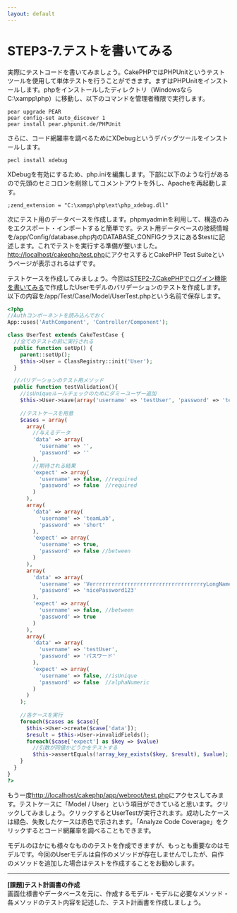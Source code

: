 ```yaml
---
layout: default
---
```

# STEP3-7.テストを書いてみる

実際にテストコードを書いてみましょう。CakePHPではPHPUnitというテストツールを使用して単体テストを行うことができます。まずはPHPUnitをインストールします。phpをインストールしたディレクトリ（WindowsならC:\xampp\php）に移動し、以下のコマンドを管理者権限で実行します。

    pear upgrade PEAR
    pear config-set auto_discover 1
    pear install pear.phpunit.de/PHPUnit

さらに、コード網羅率を調べるためにXDebugというデバッグツールをインストールします。

    pecl install xdebug

XDebugを有効にするため、php.iniを編集します。下部に以下のような行があるので先頭のセミコロンを削除してコメントアウトを外し、Apacheを再起動します。

    ;zend_extension = "C:\xampp\php\ext\php_xdebug.dll"

次にテスト用のデータベースを作成します。phpmyadminを利用して、構造のみをエクスポート・インポートすると簡単です。テスト用データベースの接続情報を/app/Config/database.php内のDATABASE_CONFIGクラスにある$testに記述します。これでテストを実行する準備が整いました。[http://localhost/cakephp/test.php](http://localhost/cakephp/test.php)にアクセスするとCakePHP Test Suiteというページが表示されるはずです。

テストケースを作成してみましょう。今回は[STEP2-7.CakePHPでログイン機能を書いてみる](../2/7.html)で作成したUserモデルのバリデーションのテストを作成します。以下の内容を/app/Test/Case/Model/UserTest.phpという名前で保存します。

```php
<?php
//Authコンポーネントを読み込んでおく
App::uses('AuthComponent', 'Controller/Component');

class UserTest extends CakeTestCase {
  //全てのテストの前に実行される
  public function setUp() {
    parent::setUp();
    $this->User = ClassRegistry::init('User');
  }

  //バリデーションのテスト用メソッド
  public function testValidation(){
    //isUniqueルールチェックのためにダミーユーザー追加
    $this->User->save(array('username' => 'testUser', 'password' => 'testPassword'));
  	
    //テストケースを用意
    $cases = array(
      array(
        //与えるデータ
        'data' => array(
          'username' => '',
          'password' => ''
        ),
        //期待される結果
        'expect' => array(
          'username' => false, //required
          'password' => false  //required
        )
      ),
      array(
        'data' => array(
          'username' => 'teamLab',
          'password' => 'short'
        ),
        'expect' => array(
          'username' => true,
          'password' => false //between
        )
      ),
      array(
        'data' => array(
          'username' => 'VerrrrrrrrrrrrrrrrrrrrrrrrrrrrrrrrrrryLongName',
          'password' => 'nicePassword123'
        ),
        'expect' => array(
          'username' => false, //between
          'password' => true
        )
      ),
      array(
        'data' => array(
          'username' => 'testUser',
          'password' => 'パスワード'
        ),
        'expect' => array(
          'username' => false, //isUnique
          'password' => false  //alphaNumeric
        )
      )
    );
    
    //各ケースを実行
    foreach($cases as $case){
      $this->User->create($case['data']);
      $result = $this->User->invalidFields();
      foreach($case['expect'] as $key => $value)
      	//引数が同値かどうかをテストする
        $this->assertEquals(!array_key_exists($key, $result), $value);
    }
  }
}
?>
```
もう一度[http://localhost/cakephp/app/webroot/test.php](http://localhost/cakephp/app/webroot/test.php)にアクセスしてみます。テストケースに「Model / User」という項目ができていると思います。クリックしてみましょう。クリックするとUserTestが実行されます。成功したケースは緑色、失敗したケースは赤色で示されます。「Analyze Code Coverage」をクリックするとコード網羅率を調べることもできます。

モデルのほかにも様々なもののテストを作成できますが、もっとも重要なのはモデルです。今回のUserモデルは自作のメソッドが存在しませんでしたが、自作のメソッドを追加した場合はテストを作成することをお勧めします。

***

**[課題]テスト計画書の作成**  
画面仕様書やデータベースを元に、作成するモデル・モデルに必要なメソッド・各メソッドのテスト内容を記述した、テスト計画書を作成しましょう。